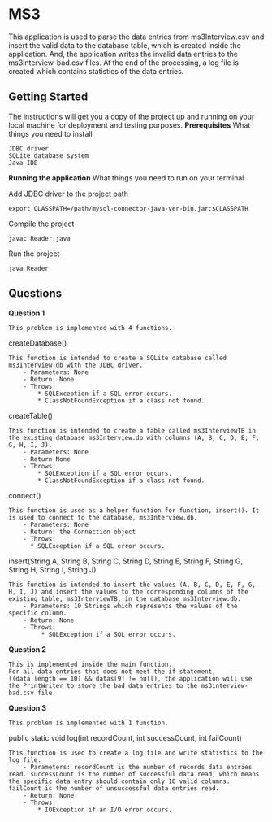# **MS3**
This application is used to parse the data entries from ms3Interview.csv and insert the valid data to the database table, which is created inside the application. And, the application writes the invalid data entries to the ms3interview-bad.csv files. At the end of the processing, a log file is created which contains statistics of the data entries. 

## **Getting Started**
The instructions will get you a copy of the project up and running on your local machine for deployment and testing purposes. 
**Prerequisites**
What things you need to install
```
JDBC driver 
SQLite database system
Java IDE
``` 
**Running the application**
What things you need to run on your terminal

Add JDBC driver to the project path
```
export CLASSPATH=/path/mysql-connector-java-ver-bin.jar:$CLASSPATH
```
Compile the project
```
javac Reader.java
```
Run the project
```
java Reader
```

## **Questions**
**Question 1**
```
This problem is implemented with 4 functions.
``` 
createDatabase()
```
This function is intended to create a SQLite database called ms3Interview.db with the JDBC driver. 
    - Parameters: None
    - Return: None
    - Throws:
        * SQLException if a SQL error occurs.
        * ClassNotFoundException if a class not found. 
```
    
createTable()
```
This function is intended to create a table called ms3InterviewTB in the existing database ms3Interview.db with columns (A, B, C, D, E, F, G, H, I, J). 
    - Parameters: None
    - Return None
    - Throws:
        * SQLException if a SQL error occurs.
        * ClassNotFoundException if a class not found. 
```

connect()
```
This function is used as a helper function for function, insert(). It is used to connect to the database, ms3Interview.db. 
    - Parameters: None
    - Return: the Connection object
    - Throws:
      * SQLException if a SQL error occurs.
```

insert(String A, String B, String C, String D, String E, String F, String G, String H, String I, String J)
```
This function is intended to insert the values (A, B, C, D, E, F, G, H, I, J) and insert the values to the corresponding columns of the existing table, ms3InterviewTB, in the database ms3Interview.db. 
    - Parameters: 10 Strings which represents the values of the specific column. 
    - Return: None
    - Throws:
         * SQLException if a SQL error occurs.
```
**Question 2**
```
This is implemented inside the main function. 
For all data entries that does not meet the if statement, ((data.length == 10) && datas[9] != null), the application will use the PrintWriter to store the bad data entries to the ms3interview-bad.csv file. 
```
**Question 3**
```
This problem is implemented with 1 function.
```
public static void log(int recordCount, int successCount, int failCount)
```
This function is used to create a log file and write statistics to the log file.
    - Parameters: recordCount is the number of records data entries read. successCount is the number of successful data read, which means the specific data entry should contain only 10 valid columns. failCount is the number of unsuccessful data entries read.
    - Return: None
    - Throws:
        * IOException if an I/O error occurs.
    
```